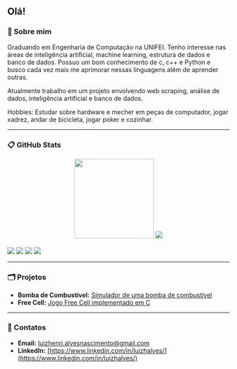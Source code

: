 ## Olá!

### 🌌 Sobre mim

Graduando em Engenharia de Computação na UNIFEI. Tenho interesse nas áreas de inteligência artificial, machine learning, estrutura de dados e banco de dados. Possuo um bom conhecimento de c, c++ e Python e busco cada vez mais me aprimorar nessas linguagens além de aprender outras. 

Atualmente trabalho em um projeto envolvendo web scraping, análise de dados, inteligência artificial e banco de dados.

Hobbies: Estudar sobre hardware e mecher em peças de computador, jogar xadrez, andar de bicicleta, jogar poker e cozinhar.

---
### 📋 GitHub Stats

<div align="center">
<img height="180em" src="https://github-readme-stats.vercel.app/api?username=luizhennri&theme=tokyonight&icon_color=1b93c9&show_icons=true&include_all_commits=true&count_private=true"/>
<img wheight="160em" src="https://github-readme-stats.vercel.app/api/top-langs/?username=luizhennri&layout=compact&theme=tokyonight&langs_count=7&hide=swig,makefile,shell"/>
</div>
<div style="display: inline_block"><br>
  <img src="https://img.shields.io/badge/C-00599C?style=for-the-badge&logo=c&logoColor=white"/>
  <img src="https://img.shields.io/badge/C%2B%2B-00599C?style=for-the-badge&logo=c%2B%2B&logoColor=white"/>
  <img src="https://img.shields.io/badge/Python-3776AB?style=for-the-badge&logo=python&logoColor=white"/>
  <img src="https://img.shields.io/badge/JavaScript-F7DF1E?style=for-the-badge&logo=javascript&logoColor=black"/>
</div>
  
---
### 🗂 Projetos
* **Bomba de Combustível:** [Simulador de uma bomba de combustível](https://github.com/luizhennri/Projeto_Final-ECOP14-UNIFEI)
* **Free Cell:** [Jogo Free Cell implementado em C](https://github.com/luizhennri/Free_Cell)
---
### 🔗 Contatos

* **Email:** [luizhenri.alvesnascimento@gmail.com](mailto:luizhenri.alvesnascimento@gmail.com)
* **LinkedIn:** [https://www.linkedin.com/in/luizhalves/](https://www.linkedin.com/in/luizhalves/)
